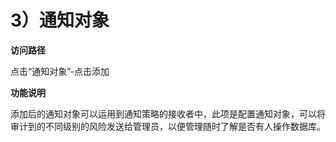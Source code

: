 

# 3）通知对象

**访问路径**

点击“通知对象”-点击添加

**功能说明**

添加后的通知对象可以运用到通知策略的接收者中，此项是配置通知对象，可以将审计到的不同级别的风险发送给管理员，以便管理随时了解是否有人操作数据库。
